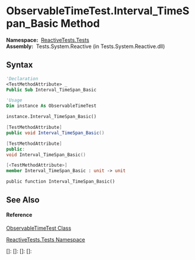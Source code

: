 # ObservableTimeTest.Interval\_TimeSpan\_Basic Method

**Namespace:**  [ReactiveTests.Tests](ReactiveTests.Tests\ReactiveTests.Tests.md)  
**Assembly:**  Tests.System.Reactive (in Tests.System.Reactive.dll)

## Syntax

```vb
'Declaration
<TestMethodAttribute> _
Public Sub Interval_TimeSpan_Basic
```

```vb
'Usage
Dim instance As ObservableTimeTest

instance.Interval_TimeSpan_Basic()
```

```csharp
[TestMethodAttribute]
public void Interval_TimeSpan_Basic()
```

```c++
[TestMethodAttribute]
public:
void Interval_TimeSpan_Basic()
```

```fsharp
[<TestMethodAttribute>]
member Interval_TimeSpan_Basic : unit -> unit 
```

```jscript
public function Interval_TimeSpan_Basic()
```

## See Also

#### Reference

[ObservableTimeTest Class](ObservableTimeTest\ObservableTimeTest.md)

[ReactiveTests.Tests Namespace](ReactiveTests.Tests\ReactiveTests.Tests.md)

[]: 
[]: 
[]: 
[]: 